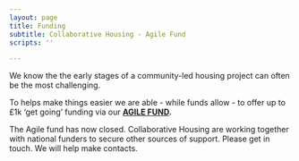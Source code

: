 ```yaml
---
layout: page
title: Funding
subtitle: Collaborative Housing - Agile Fund
scripts: ''

---
```

We know the the early stages of a community-led housing project can often be the most challenging.

To helps make things easier we are able - while funds allow - to offer up to £1k ‘get going’ funding via our [**AGILE FUND**](/uploads/agile-fund-flyer-digital.pdf "agile-fund-flyer-digital.pdf")**.**

The Agile fund has now closed. Collaborative Housing are working  together with national funders to secure other sources of support. Please get in touch. We will help make contacts.
